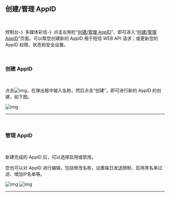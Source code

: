 ## 创建/管理 AppID

 <br>

控制台-》多媒体彩信-》点击左侧栏“[创建/管理 AppID](https://www.mysubmail.com/console/mms/apps)”，即可进入“[创建/管理 AppID](https://www.mysubmail.com/console/mms/apps)”页面。可以帮您创建新的 AppID 用于短信 WEB API 请求；或更新您的 AppID 权限、状态和安全设置。

 <br>

### **创建 AppID**

<br>

点击![img](https://libraries.mysubmail.com/public/99040a5a4bb73c0f8ab0495dae84a27f/images/48223090921c7caf9b013309195b318a.png)，在弹出框中输入名称，然后点击“创建”，即可进行新的 AppID 的创建，如下图。

![img](https://libraries.mysubmail.com/public/99040a5a4bb73c0f8ab0495dae84a27f/images/0062c4d96ca3d5819c8f23bad3798020.gif)


------

 <br>

### **管理 AppID**

<br>

新建完成的 AppID 后，可以选择启用或禁用。

您也可以对 AppID 进行编辑，包括修改名称，设置每日发送限制、启用黑名单过滤、增加IP名单等。


![img](https://libraries.mysubmail.com/public/99040a5a4bb73c0f8ab0495dae84a27f/images/265df0b921844989e6d22fabb1296469.png)
![img](https://libraries.mysubmail.com/public/99040a5a4bb73c0f8ab0495dae84a27f/images/94d364733c2e23b741b145bbcf50a461.png)

------